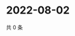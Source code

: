 # 2022-08-02

共 0 条

<!-- BEGIN WEIBO -->
<!-- 最后更新时间 Tue Aug 02 2022 03:01:40 GMT+0800 (China Standard Time) -->

<!-- END WEIBO -->
